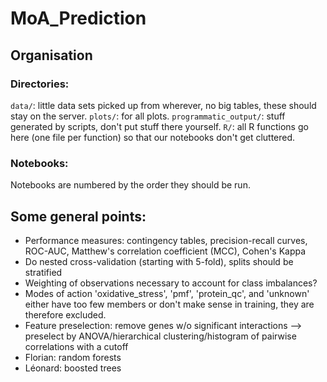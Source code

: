 # MoA_Prediction

## Organisation

### Directories:
`data/`: little data sets picked up from wherever, no big tables, these should stay on the server.
`plots/`: for all plots.
`programmatic_output/`: stuff generated by scripts, don't put stuff there yourself. 
`R/`: all R functions go here (one file per function) so that our notebooks don't get cluttered. 

### Notebooks:
Notebooks are numbered by the order they should be run.


## Some general points:
* Performance measures: contingency tables, precision-recall curves, ROC-AUC, Matthew's correlation coefficient (MCC), Cohen's Kappa
* Do nested cross-validation (starting with 5-fold), splits should be stratified
* Weighting of observations necessary to account for class imbalances? 
* Modes of action 'oxidative_stress', 'pmf', 'protein_qc', and 'unknown' either have too few members or don't make
  sense in training, they are therefore excluded.
* Feature preselection: remove genes w/o significant interactions --> preselect by ANOVA/hierarchical
  clustering/histogram of pairwise correlations with a cutoff
* Florian: random forests
* Léonard: boosted trees 

